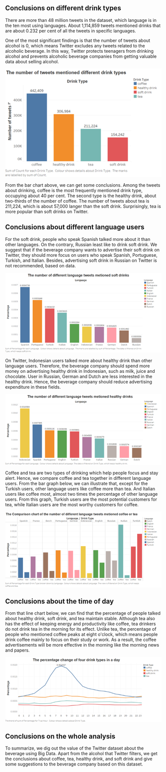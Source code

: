 ## Conclusions on different drink types
There are more than 48 million tweets in the dataset, which language is in the ten most using languages. About 1,114,859 tweets mentioned drinks that are about 0.232 per cent of all the tweets in specific languages. 

One of the most significant findings is that the number of tweets about alcohol is 0, which means Twitter excludes any tweets related to the alcoholic beverage. In this way, Twitter protects teenagers from drinking alcohol and prevents alcoholic beverage companies from getting valuable data about selling alcohol.

![image 1](https://github.com/OMGLTZ/beverageAnalyticsUsingTwitterDataset/blob/master/analysisImages/The%20number%20of%20tweets%20mentioned%20different%20drink%20types.png)

From the bar chart above, we can get some conclusions. Among the tweets about drinking, coffee is the most frequently mentioned drink type, occupying about 40 per cent. The second type is the healthy drink, about two-thirds of the number of coffee. The number of tweets about tea is 211,224, which is about 57,000 langer than the soft drink. Surprisingly, tea is more popular than soft drinks on Twitter.
## Conclusions about different language users
For the soft drink, people who speak Spanish talked more about it than other languages. On the contrary, Russian least like to drink soft drink. We suggest that if the beverage company wants to advertise their soft drink on Twitter, they should more focus on users who speak Spanish, Portuguese, Turkish, and Italian. Besides, advertising soft drink in Russian on Twitter is not recommended, based on data.

![image 2](https://github.com/OMGLTZ/beverageAnalyticsUsingTwitterDataset/blob/master/analysisImages/The%20number%20of%20different%20language%20tweets%20mentioned%20soft%20drinks.png)

On Twitter, Indonesian users talked more about healthy drink than other language users. Therefore, the beverage company should spend more money on advertising healthy drink in Indonesian, such as milk, juice and chocolate. User in Russian, German and Dutch are less interested in the healthy drink. Hence, the beverage company should reduce advertising expenditure in these fields.
 
![image 3](https://github.com/OMGLTZ/beverageAnalyticsUsingTwitterDataset/blob/master/analysisImages/The%20number%20of%20different%20language%20tweets%20mentioned%20healthy%20drinks.png)

Coffee and tea are two types of drinking which help people focus and stay alert. Hence, we compare coffee and tea together in different language users. From the bar graph below, we can illustrate that, except for the Turkish users, other language users like coffee more than tea. And Italian users like coffee most, almost two times the percentage of other language users. From this graph, Turkish users are the most potential customers for tea, while Italian users are the most worthy customers for coffee.

![image 4](https://github.com/OMGLTZ/beverageAnalyticsUsingTwitterDataset/blob/master/analysisImages/The%20comparision%20chart%20of%20the%20number%20of%20different%20language%20tweets%20mentioned%20coffee%20or%20tea.png)

## Conclusions about the time of day
From that line chart below, we can find that the percentage of people talked about healthy drink, soft drink, and tea maintain stable. Although tea also has the effect of keeping energy and productivity like coffee, tea drinkers do not drink tea in the morning for its effect. Unlike tea, the percentage of people who mentioned coffee peaks at eight o'clock, which means people drink coffee mainly to focus on their study or work. As a result, the coffee advertisements will be more effective in the morning like the morning news and papers. 

![image 5](https://github.com/OMGLTZ/beverageAnalyticsUsingTwitterDataset/blob/master/analysisImages/The%20percentage%20change%20of%20four%20drink%20types%20in%20a%20day.png)

## Conclusions on the whole analysis
To summarize, we dig out the value of the Twitter dataset about the beverage using Big Data. Apart from the alcohol that Twitter filters, we get the conclusions about coffee, tea, healthy drink, and soft drink and give some suggestions to the beverage company based on this dataset.
